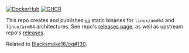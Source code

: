 [![DockerHub](https://img.shields.io/badge/dockerhub-image-blue?style=flat&logo=docker)][dockerhub]
[![GHCR](https://img.shields.io/badge/ghcr-image-blue?style=flat&logo=github)][ghcr]

This repo creates and publishes [`oq`][1] static binaries for `linux/amd64` and `linux/arm64` architectures.
See repo's [releases page][2], as well as upstream repo's [releases][3].

Related to [Blacksmoke16/oq#130][4].

[1]: https://github.com/Blacksmoke16/oq
[2]: https://github.com/anapsix/Blacksmoke16-oq-releases/releases
[3]: https://github.com/Blacksmoke16/oq/releases
[4]: https://github.com/Blacksmoke16/oq/pull/130
[dockerhub]: https://hub.docker.com/r/anapsix/oq
[ghcr]: https://github.com/anapsix/Blacksmoke16-oq-releases/pkgs/container/oq
